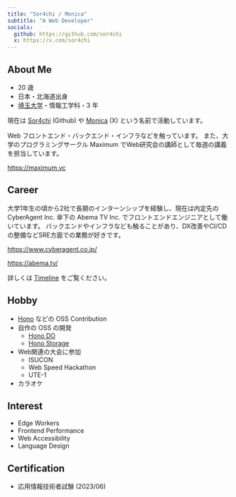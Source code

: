 ```yaml
---
title: "Sor4chi / Monica"
subtitle: "A Web Developer"
socials:
  github: https://github.com/sor4chi
  x: https://x.com/sor4chi
---
```


## About Me

- 20 歳
- 日本・北海道出身
- [埼玉大学](http://www.saitama-u.ac.jp/)・情報工学科・3 年

現在は [Sor4chi](https://github.com/sor4chi) (Github) や [Monica](https://x.com/sor4chi) (X) という名前で活動しています。

Web フロントエンド・バックエンド・インフラなどを触っています。
また、大学のプログラミングサークル Maximum でWeb研究会の講師として毎週の講義を担当しています。

<https://maximum.vc>

## Career

大学1年生の頃から2社で長期のインターンシップを経験し、現在は内定先の CyberAgent Inc. 傘下の Abema TV Inc. でフロントエンドエンジニアとして働いています。
バックエンドやインフラなども触ることがあり、DX改善やCI/CDの整備などSRE方面での業務が好きです。

<https://www.cyberagent.co.jp/>

<https://abema.tv/>

詳しくは [Timeline](/timeline) をご覧ください。

## Hobby

- [Hono](https://hono.dev) などの OSS Contribution
- 自作の OSS の開発
  - [Hono DO](https://github.com/sor4chi/hono-do)
  - [Hono Storage](https://github.com/sor4chi/hono-storage)
- Web関連の大会に参加
  - ISUCON
  - Web Speed Hackathon
  - UTE-1
- カラオケ

## Interest

- Edge Workers
- Frontend Performance
- Web Accessibility
- Language Design

## Certification

- 応用情報技術者試験 (2023/06)
